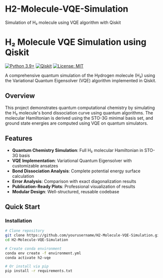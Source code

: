 # H2-Molecule-VQE-Simulation
Simulation of H₂ molecule using VQE algorithm with Qiskit
# H₂ Molecule VQE Simulation using Qiskit

[![Python 3.9+](https://img.shields.io/badge/python-3.9+-blue.svg)](https://www.python.org/downloads/)
[![Qiskit](https://img.shields.io/badge/Qiskit-1.0+-blue.svg)](https://qiskit.org/)
[![License: MIT](https://img.shields.io/badge/License-MIT-yellow.svg)](https://opensource.org/licenses/MIT)

A comprehensive quantum simulation of the Hydrogen molecule (H₂) using the Variational Quantum Eigensolver (VQE) algorithm implemented in Qiskit.

##  Overview

This project demonstrates quantum computational chemistry by simulating the H₂ molecule's bond dissociation curve using quantum algorithms. The molecular Hamiltonian is derived using the STO-3G minimal basis set, and ground state energies are computed using VQE on quantum simulators.

##  Features

- **Quantum Chemistry Simulation**: Full H₂ molecular Hamiltonian in STO-3G basis
- **VQE Implementation**: Variational Quantum Eigensolver with customizable ansatzes
- **Bond Dissociation Analysis**: Complete potential energy surface calculation
- **Error Analysis**: Comparison with exact diagonalization results
- **Publication-Ready Plots**: Professional visualization of results
- **Modular Design**: Well-structured, reusable codebase

##  Quick Start

### Installation

```bash
# Clone repository
git clone https://github.com/yourusername/H2-Molecule-VQE-Simulation.git
cd H2-Molecule-VQE-Simulation

# Create conda environment
conda env create -f environment.yml
conda activate h2-vqe

# Or install via pip
pip install -r requirements.txt
